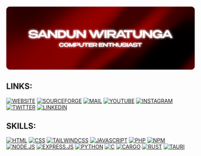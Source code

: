 ![banner](https://raw.githubusercontent.com/sandunwira/sandunwira/main/banner.png)

## LINKS:

[![WEBSITE](https://img.shields.io/badge/WEBSITE-%23181717.svg?style=for-the-badge&logo=github&logoColor=white)](https://sandunwira.github.io)
[![SOURCEFORGE](https://img.shields.io/badge/SOURCEFORGE-%23FF6600.svg?style=for-the-badge&logo=sourceforge&logoColor=white)](https://sourceforge.net/u/sandunwira)
[![MAIL](https://img.shields.io/badge/MAIL-%23005FF9.svg?style=for-the-badge&logo=maildotru&logoColor=white)](mailto:sandunwira1234@gmail.com)
[![YOUTUBE](https://img.shields.io/badge/YOUTUBE-%23FF0000.svg?style=for-the-badge&logo=youtube&logoColor=white)](https://www.youtube.com/@sandunwira)
[![INSTAGRAM](https://img.shields.io/badge/INSTAGRAM-%23E4405F.svg?style=for-the-badge&logo=instagram&logoColor=white)](https://www.instagram.com/sandunwira)
[![TWITTER](https://img.shields.io/badge/TWITTER-%231DA1F2.svg?style=for-the-badge&logo=twitter&logoColor=white)](https://twitter.com/sandunwira)
[![LINKEDIN](https://img.shields.io/badge/LINKEDIN-%230A66C2.svg?style=for-the-badge&logo=linkedin&logoColor=white)](https://www.linkedin.com/in/sandunwiratunga)

## SKILLS:

[![HTML](https://img.shields.io/badge/HTML-%23E34F26.svg?style=for-the-badge&logo=html5&logoColor=white)](https://en.wikipedia.org/wiki/HTML)
[![CSS](https://img.shields.io/badge/CSS-%231572B6.svg?style=for-the-badge&logo=css3&logoColor=white)](https://en.wikipedia.org/wiki/CSS)
[![TAILWINDCSS](https://img.shields.io/badge/TAILWINDCSS-%2306B6D4.svg?style=for-the-badge&logo=tailwindcss&logoColor=white)](https://tailwindcss.com)
[![JAVASCRIPT](https://img.shields.io/badge/JAVASCRIPT-%23F7DF1E.svg?style=for-the-badge&logo=javascript&logoColor=black)](https://en.wikipedia.org/wiki/JavaScript)
[![PHP](https://img.shields.io/badge/PHP-%23777BB4.svg?style=for-the-badge&logo=php&logoColor=white)](https://www.php.net)
[![NPM](https://img.shields.io/badge/NPM-%23CB3837.svg?style=for-the-badge&logo=npm&logoColor=white)](https://www.npmjs.com)
[![NODE.JS](https://img.shields.io/badge/NODE.JS-%23339933.svg?style=for-the-badge&logo=node.js&logoColor=white)](https://nodejs.org)
[![EXPRESS.JS](https://img.shields.io/badge/EXPRESS.JS-%23000000.svg?style=for-the-badge&logo=express&logoColor=white)](https://expressjs.com)
[![PYTHON](https://img.shields.io/badge/PYTHON-%233776AB.svg?style=for-the-badge&logo=python&logoColor=white)](https://www.python.org)
[![C](https://img.shields.io/badge/C-%23A8B9CC.svg?style=for-the-badge&logo=c&logoColor=black)](https://en.wikipedia.org/wiki/C_(programming_language))
[![CARGO](https://img.shields.io/badge/CARGO-%23E6AB37.svg?style=for-the-badge&logo=cargo&logoColor=white)](https://doc.rust-lang.org/cargo)
[![RUST](https://img.shields.io/badge/RUST-%23000000.svg?style=for-the-badge&logo=rust&logoColor=white)](https://rust-lang.org)
[![TAURI](https://img.shields.io/badge/TAURI-%23FFC131.svg?style=for-the-badge&logo=tauri&logoColor=black)](https://tauri.app)



